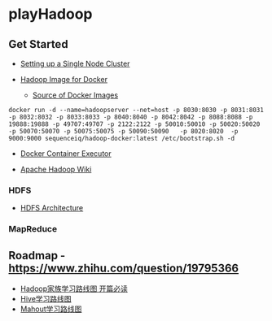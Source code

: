 # playHadoop

## Get Started
- [Setting up a Single Node Cluster](http://hadoop.apache.org/docs/current/hadoop-project-dist/hadoop-common/SingleCluster.html)

- [Hadoop Image for Docker](https://hub.docker.com/r/sequenceiq/hadoop-docker/)
  - [Source of Docker Images](https://github.com/sequenceiq/hadoop-docker/blob/2.7.1/Dockerfile#L103)
```
docker run -d --name=hadoopserver --net=host -p 8030:8030 -p 8031:8031 -p 8032:8032 -p 8033:8033 -p 8040:8040 -p 8042:8042 -p 8088:8088 -p 19888:19888 -p 49707:49707 -p 2122:2122 -p 50010:50010 -p 50020:50020 -p 50070:50070 -p 50075:50075 -p 50090:50090   -p 8020:8020  -p 9000:9000 sequenceiq/hadoop-docker:latest /etc/bootstrap.sh -d
```

- [Docker Container Executor](https://hadoop.apache.org/docs/r2.7.2/hadoop-yarn/hadoop-yarn-site/DockerContainerExecutor.html)

- [Apache Hadoop Wiki](https://wiki.apache.org/hadoop/)

### HDFS
- [HDFS Architecture](https://www.edureka.co/blog/apache-hadoop-hdfs-architecture/)

### MapReduce

## Roadmap - https://www.zhihu.com/question/19795366
- [Hadoop家族学习路线图 开篇必读](https://link.zhihu.com/?target=http%3A//blog.fens.me/hadoop-family-roadmap/)
- [Hive学习路线图](https://link.zhihu.com/?target=http%3A//blog.fens.me/hadoop-hive-roadmap/)
- [Mahout学习路线图](https://link.zhihu.com/?target=http%3A//blog.fens.me/hadoop-mahout-roadmap/)
